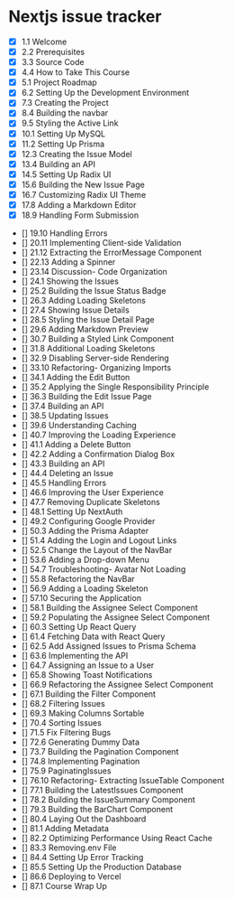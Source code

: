 # Nextjs issue tracker

- [x] 1.1 Welcome
- [x] 2.2 Prerequisites
- [x] 3.3 Source Code
- [x] 4.4 How to Take This Course
- [x] 5.1 Project Roadmap
- [x] 6.2 Setting Up the Development Environment
- [x] 7.3 Creating the Project
- [x] 8.4 Building the navbar
- [x] 9.5 Styling the Active Link
- [x] 10.1 Setting Up MySQL
- [x] 11.2 Setting Up Prisma
- [x] 12.3 Creating the Issue Model
- [x] 13.4 Building an API
- [x] 14.5 Setting Up Radix UI
- [x] 15.6 Building the New Issue Page
- [x] 16.7 Customizing Radix UI Theme
- [x] 17.8 Adding a Markdown Editor
- [x] 18.9 Handling Form Submission
- [] 19.10 Handling Errors
- [] 20.11 Implementing Client-side Validation
- [] 21.12 Extracting the ErrorMessage Component
- [] 22.13 Adding a Spinner
- [] 23.14 Discussion- Code Organization
- [] 24.1 Showing the Issues
- [] 25.2 Building the Issue Status Badge
- [] 26.3 Adding Loading Skeletons
- [] 27.4 Showing Issue Details
- [] 28.5 Styling the Issue Detail Page
- [] 29.6 Adding Markdown Preview
- [] 30.7 Building a Styled Link Component
- [] 31.8 Additional Loading Skeletons
- [] 32.9 Disabling Server-side Rendering
- [] 33.10 Refactoring- Organizing Imports
- [] 34.1 Adding the Edit Button
- [] 35.2 Applying the Single Responsibility Principle
- [] 36.3 Building the Edit Issue Page
- [] 37.4 Building an API
- [] 38.5 Updating Issues
- [] 39.6 Understanding Caching
- [] 40.7 Improving the Loading Experience
- [] 41.1 Adding a Delete Button
- [] 42.2 Adding a Confirmation Dialog Box
- [] 43.3 Building an API
- [] 44.4 Deleting an Issue
- [] 45.5 Handling Errors
- [] 46.6 Improving the User Experience
- [] 47.7 Removing Duplicate Skeletons
- [] 48.1 Setting Up NextAuth
- [] 49.2 Configuring Google Provider
- [] 50.3 Adding the Prisma Adapter
- [] 51.4 Adding the Login and Logout Links
- [] 52.5 Change the Layout of the NavBar
- [] 53.6 Adding a Drop-down Menu
- [] 54.7 Troubleshooting- Avatar Not Loading
- [] 55.8 Refactoring the NavBar
- [] 56.9 Adding a Loading Skeleton
- [] 57.10 Securing the Application
- [] 58.1 Building the Assignee Select Component
- [] 59.2 Populating the Assignee Select Component
- [] 60.3 Setting Up React Query
- [] 61.4 Fetching Data with React Query
- [] 62.5 Add Assigned Issues to Prisma Schema
- [] 63.6 Implementing the API
- [] 64.7 Assigning an Issue to a User
- [] 65.8 Showing Toast Notifications
- [] 66.9 Refactoring the Assignee Select Component
- [] 67.1 Building the Filter Component
- [] 68.2 Filtering Issues
- [] 69.3 Making Columns Sortable
- [] 70.4 Sorting Issues
- [] 71.5 Fix Filtering Bugs
- [] 72.6 Generating Dummy Data
- [] 73.7 Building the Pagination Component
- [] 74.8 Implementing Pagination
- [] 75.9 PaginatingIssues
- [] 76.10 Refactoring- Extracting IssueTable Component
- [] 77.1 Building the LatestIssues Component
- [] 78.2 Building the IssueSummary Component
- [] 79.3 Building the BarChart Component
- [] 80.4 Laying Out the Dashboard
- [] 81.1 Adding Metadata
- [] 82.2 Optimizing Performance Using React Cache
- [] 83.3 Removing.env File
- [] 84.4 Setting Up Error Tracking
- [] 85.5 Setting Up the Production Database
- [] 86.6 Deploying to Vercel
- [] 87.1 Course Wrap Up
